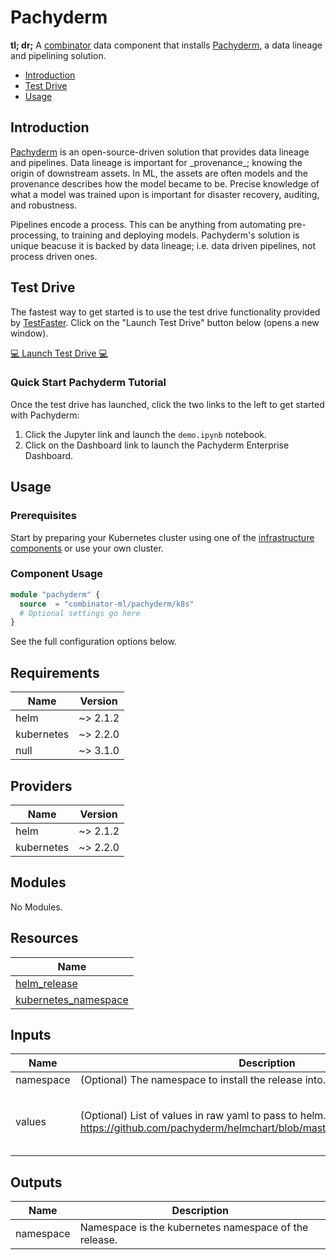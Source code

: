 # Pachyderm

**tl; dr;** A [combinator](https://combinator.ml) data component that installs [Pachyderm](https://www.pachyderm.com), a data lineage and pipelining solution.

- [Introduction](#introduction)
- [Test Drive](#test-drive)
- [Usage](#usage)

## Introduction

[Pachyderm](https://www.pachyderm.com) is an open-source-driven solution that provides data lineage and pipelines. Data lineage is important for \_provenance\_; knowing the origin of downstream assets. In ML, the assets are often models and the provenance describes how the model became to be. Precise knowledge of what a model was trained upon is important for disaster recovery, auditing, and robustness.

Pipelines encode a process. This can be anything from automating pre-processing, to training and deploying models. Pachyderm's solution is unique beacuse it is backed by data lineage; i.e. data driven pipelines, not process driven ones.

## Test Drive

The fastest way to get started is to use the test drive functionality provided by [TestFaster](https://testfaster.ci). Click on the "Launch Test Drive" button below (opens a new window).

<a href="https://testfaster.ci/launch?embedded=true&amp;repo=https://github.com/combinator-ml/terraform-k8s-pachyderm&amp;file=examples/testfaster/.testfaster.yml" target="\_blank">:computer: Launch Test Drive :computer:</a>

### Quick Start Pachyderm Tutorial

Once the test drive has launched, click the two links to the left to get started with Pachyderm:

1. Click the Jupyter link and launch the `demo.ipynb` notebook.  
2. Click on the Dashboard link to launch the Pachyderm Enterprise Dashboard.

## Usage

### Prerequisites

Start by preparing your Kubernetes cluster using one of the [infrastructure components](https://combinator.ml/infrastructure/introduction/) or use your own cluster.

### Component Usage

```terraform
module "pachyderm" {
  source  = "combinator-ml/pachyderm/k8s"
  # Optional settings go here
}
```

See the full configuration options below.

## Requirements

| Name | Version |
|------|---------|
| helm | ~> 2.1.2 |
| kubernetes | ~> 2.2.0 |
| null | ~> 3.1.0 |

## Providers

| Name | Version |
|------|---------|
| helm | ~> 2.1.2 |
| kubernetes | ~> 2.2.0 |

## Modules

No Modules.

## Resources

| Name |
|------|
| [helm_release](https://registry.terraform.io/providers/hashicorp/helm/latest/docs/resources/release) |
| [kubernetes_namespace](https://registry.terraform.io/providers/hashicorp/kubernetes/latest/docs/resources/namespace) |

## Inputs

| Name | Description | Type | Default | Required |
|------|-------------|------|---------|:--------:|
| namespace | (Optional) The namespace to install the release into. | `string` | `"pachyderm"` | no |
| values | (Optional) List of values in raw yaml to pass to helm. See https://github.com/pachyderm/helmchart/blob/master/pachyderm/values.yaml. | `list(string)` | <pre>[<br>  "tls:\n  certName: null # Disable TLS\n  create: null # Disable TLS\npachd:\n  logLevel: debug\n  storage:\n    backend: LOCAL\n"<br>]</pre> | no |

## Outputs

| Name | Description |
|------|-------------|
| namespace | Namespace is the kubernetes namespace of the release. |
